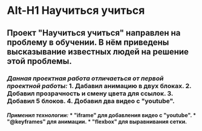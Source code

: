# Alt-H1 **Научиться учиться**
## Проект "Научиться учиться" направлен на проблему в обучении.  В нём приведены высказывание известных людей на решение этой проблемы.
### *Данная проектная работа отличаеться от первой проектной работы:*   1. Дабавил анимацию в двух блоках.  2. Добавил прозрачность и смену цвета для ссылок.   3. Добавил 5 блоков.    4. Добавил два видео с "youtube".
#### *Применил технологии:*   * "iframe" для добавления видео с "youtube".   * "@keyframes" для анимации.   * "flexbox" для выравнивания сетки.
